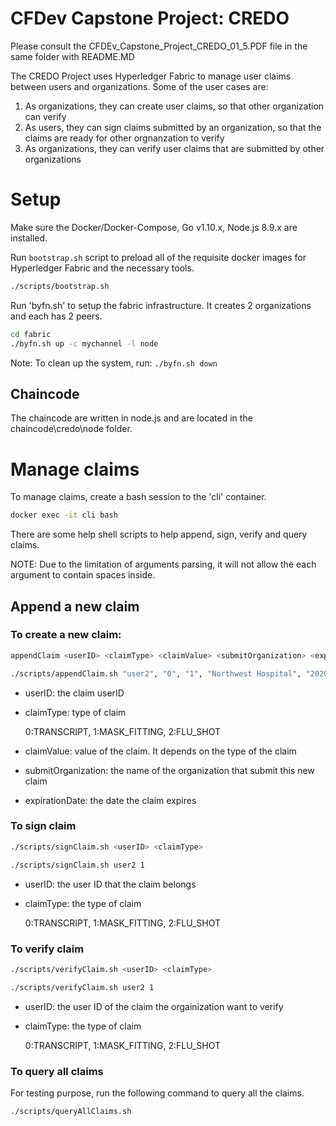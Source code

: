 [//]: # (SPDX-License-Identifier: CC-BY-4.0)

# CFDev Capstone Project: CREDO

Please consult the CFDEv_Capstone_Project_CREDO_01_5.PDF file in the same folder with README.MD

The CREDO Project uses  Hyperledger Fabric to manage user claims between users and organizations. Some of the user cases are:

1. As organizations, they can create user claims, so that other organization can verify
2. As users, they can sign claims submitted by an organization, so that the claims are ready for other orgnanzation to verify
3. As organizations, they can verify user claims that are submitted by other organizations

# Setup

Make sure the Docker/Docker-Compose, Go v1.10.x, Node.js 8.9.x are installed.

Run `bootstrap.sh` script to preload all of the requisite docker images for Hyperledger Fabric and the necessary tools.

```bash
./scripts/bootstrap.sh
```

Run 'byfn.sh' to setup the fabric infrastructure. It creates 2 organizations and each has 2 peers.

```bash
cd fabric
./byfn.sh up -c mychannel -l node
```

Note: To clean up the system, run: `./byfn.sh down`

## Chaincode

The chaincode are written in node.js and are located in the chaincode\credo\node folder.  

# Manage claims

To manage claims, create a bash session to the 'cli' container.

```bash
docker exec -it cli bash
```
There are some help shell scripts to help append, sign, verify and query claims. 

NOTE: Due to the limitation of arguments parsing, it will not allow the each argument to contain spaces inside.

## Append a new claim
### To create a new claim:

```bash
appendClaim <userID> <claimType> <claimValue> <submitOrganization> <expirationDate>
```

```bash
./scripts/appendClaim.sh "user2", "0", "1", "Northwest Hospital", "2020-10-30"
```

* userID: the claim userID
* claimType: type of claim

    0:TRANSCRIPT, 1:MASK_FITTING, 2:FLU_SHOT

* claimValue: value of the claim. It depends on the type of the claim
* submitOrganization: the name of the organization that submit this new claim
* expirationDate: the date the claim expires

### To sign claim

```bash
./scripts/signClaim.sh <userID> <claimType>
```

```bash
./scripts/signClaim.sh user2 1
```

* userID: the user ID that the claim belongs
* claimType: the type of claim

    0:TRANSCRIPT, 1:MASK_FITTING, 2:FLU_SHOT

### To verify claim

```bash
./scripts/verifyClaim.sh <userID> <claimType>
```

```bash
./scripts/verifyClaim.sh user2 1
```

* userID: the user ID of the claim the orgainization want to verify
* claimType: the type of claim

    0:TRANSCRIPT, 1:MASK_FITTING, 2:FLU_SHOT

### To query all claims
For testing purpose, run the following command to query all the claims.

```bash
./scripts/queryAllClaims.sh
```
